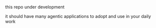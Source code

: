 this repo under development


it should have many agentic applications to adopt and use in your daily work
